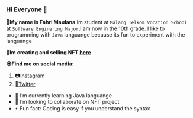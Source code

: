 ### Hi Everyone 👋

**👦My name is Fahri Maulana** Im student at `Malang Telkom Vocation School` at `Software Enginering Major`,I am now in the 10th grade.
I like to programming with `Java` languange because its fun to experiment with the languange

**🎨Im creating and selling NFT [here](https://opensea.io/Indo-Toons-NFT)**

**😎Find me on social media:**

1. 📷[Instagram](https://instagram.com/newpersonf)
2. 🦆[Twitter](https://twitter.com/fahri_NFT)

- 🌱 I’m currently learning Java languange
- 👯 I’m looking to collaborate on NFT project
- ⚡ Fun fact: Coding is easy if you understand the syntax
